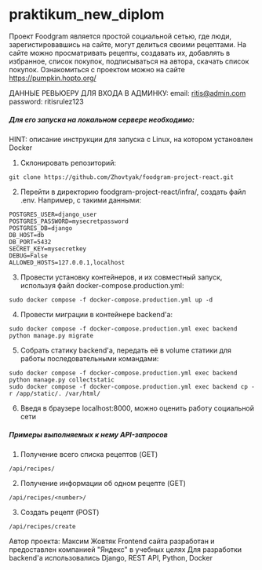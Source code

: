 # praktikum_new_diplom
Проект Foodgram является простой социальной сетью, где люди, зарегистировавшись на сайте, могут делиться своими рецептами. На сайте можно просматривать рецепты, создавать их, добавлять в избранное, список покупок, подписываться на автора, скачать список покупок. Ознакомиться с проектом можно на сайте https://pumpkin.hopto.org/

ДАННЫЕ РЕВЬЮЕРУ ДЛЯ ВХОДА В АДМИНКУ:
email: ritis@admin.com
password: ritisrulez123

##### Для его запуска на локальном сервере необходимо:
HINT: описание инструкции для запуска с Linux, на котором установлен Docker
1) Склонировать репозиторий:
```
git clone https://github.com/Zhovtyak/foodgram-project-react.git
```
2) Перейти в директорию foodgram-project-react/infra/, создать файл .env. Например, с такими данными:
```
POSTGRES_USER=django_user
POSTGRES_PASSWORD=mysecretpassword
POSTGRES_DB=django
DB_HOST=db
DB_PORT=5432
SECRET_KEY=mysecretkey
DEBUG=False
ALLOWED_HOSTS=127.0.0.1,localhost
```
3) Провести установку контейнеров, и их совместный запуск, используя файл docker-compose.production.yml:
```
sudo docker compose -f docker-compose.production.yml up -d
```
4) Провести миграции в контейнере backend'a:
```
sudo docker compose -f docker-compose.production.yml exec backend python manage.py migrate
```
5) Собрать статику backend'a, передать её в volume статики для работы последовательными командами:
```
sudo docker compose -f docker-compose.production.yml exec backend python manage.py collectstatic
sudo docker compose -f docker-compose.production.yml exec backend cp -r /app/static/. /var/html/
```
6) Введя в браузере localhost:8000, можно оценить работу социальной сети

##### Примеры выполняемых к нему API-запросов
1. Получение всего списка рецептов (GET)
```
/api/recipes/
```
2. Получение информации об одном рецепте (GET)
```
/api/recipes/<number>/
```
3. Создать рецепт (POST)
```
/api/recipes/create
```

Автор проекта: Максим Жовтяк
Frontend сайта разработан и предоставлен компанией "Яндекс" в учебных целях
Для разработки backend'а использовались Django, REST API, Python, Docker